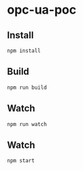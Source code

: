 # opc-ua-poc

## Install

    npm install

## Build

    npm run build

## Watch

    npm run watch

## Watch

    npm start